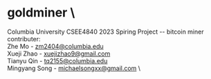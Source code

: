 # goldminer \
Columbia University CSEE4840 2023 Spiring Project -- bitcoin miner \
contributer: \
Zhe Mo - zm2404@columbia.edu \
Xueji Zhao - xuejizhao9@gmail.com \
Tianyu Qin - tq2155@columbia.edu \
Mingyang Song - michaelsongxx@gmail.com \
